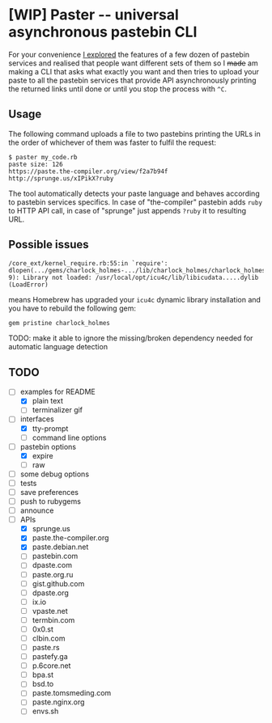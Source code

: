 # [WIP] Paster -- universal asynchronous pastebin CLI

For your convenience [I explored](https://github.com/Nakilon/pcbr-demo/blob/master/pastebins.txt) the features of a few dozen of pastebin services and realised that people want different sets of them so I ~~made~~ am making a CLI that asks what exactly you want and then tries to upload your paste to all the pastebin services that provide API asynchronously printing the returned links until done or until you stop the process with `^C`.

## Usage

The following command uploads a file to two pastebins printing the URLs in the order of whichever of them was faster to fulfil the request:

```none
$ paster my_code.rb
paste size: 126
https://paste.the-compiler.org/view/f2a7b94f
http://sprunge.us/xIPikX?ruby
```

The tool automatically detects your paste language and behaves according to pastebin services specifics. In case of "the-compiler" pastebin adds `ruby` to HTTP API call, in case of "sprunge" just appends `?ruby` it to resulting URL.

## Possible issues

```none
/core_ext/kernel_require.rb:55:in `require': dlopen(.../gems/charlock_holmes-.../lib/charlock_holmes/charlock_holmes.bundle, 9): Library not loaded: /usr/local/opt/icu4c/lib/libicudata.....dylib (LoadError)
```

means Homebrew has upgraded your `icu4c` dynamic library installation and you have to rebuild the following gem:

```bash
gem pristine charlock_holmes
```

TODO: make it able to ignore the missing/broken dependency needed for automatic language detection

## TODO

- [ ] examples for README
  - [x] plain text
  - [ ] terminalizer gif
- [ ] interfaces
  - [x] tty-prompt
  - [ ] command line options
- [ ] pastebin options
  - [x] expire
  - [ ] raw
- [ ] some debug options
- [ ] tests
- [ ] save preferences
- [ ] push to rubygems
- [ ] announce
- [ ] APIs
  - [x] sprunge.us
  - [x] paste.the-compiler.org
  - [x] paste.debian.net
  - [ ] pastebin.com
  - [ ] dpaste.com
  - [ ] paste.org.ru
  - [ ] gist.github.com
  - [ ] dpaste.org
  - [ ] ix.io
  - [ ] vpaste.net
  - [ ] termbin.com
  - [ ] 0x0.st
  - [ ] clbin.com
  - [ ] paste.rs
  - [ ] pastefy.ga
  - [ ] p.6core.net
  - [ ] bpa.st
  - [ ] bsd.to
  - [ ] paste.tomsmeding.com
  - [ ] paste.nginx.org
  - [ ] envs.sh
